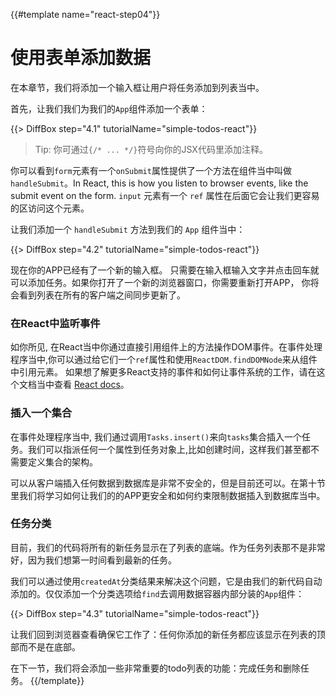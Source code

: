 {{#template name="react-step04"}}

# 使用表单添加数据

在本章节，我们将添加一个输入框让用户将任务添加到列表当中。

首先，让我们我们为我们的`App`组件添加一个表单：

{{> DiffBox step="4.1" tutorialName="simple-todos-react"}}

> Tip: 你可通过`{/* ... */}`符号向你的JSX代码里添加注释。

你可以看到`form`元素有一个`onSubmit`属性提供了一个方法在组件当中叫做`handleSubmit`。In React, this is how you listen to browser events, like the submit event on the form. `input` 元素有一个 `ref` 属性在后面它会让我们更容易的区访问这个元素。

让我们添加一个 `handleSubmit` 方法到我们的 `App` 组件当中：

{{> DiffBox step="4.2" tutorialName="simple-todos-react"}}

现在你的APP已经有了一个新的输入框。 只需要在输入框输入文字并点击回车就可以添加任务。如果你打开了一个新的浏览器窗口，你需要重新打开APP， 你将会看到列表在所有的客户端之间同步更新了。

### 在React中监听事件

如你所见, 在React当中你通过直接引用组件上的方法操作DOM事件。在事件处理程序当中,你可以通过给它们一个`ref`属性和使用`ReactDOM.findDOMNode`来从组件中引用元素。 如果想了解更多React支持的事件和如何让事件系统的工作，请在这个文档当中查看 [React docs](https://facebook.github.io/react/docs/events.html)。

### 插入一个集合

在事件处理程序当中, 我们通过调用`Tasks.insert()`来向`tasks`集合插入一个任务。我们可以指派任何一个属性到任务对象上,比如创建时间，这样我们甚至都不需要定义集合的架构。

可以从客户端插入任何数据到数据库是非常不安全的，但是目前还可以。在第十节里我们将学习如何让我们的的APP更安全和如何约束限制数据插入到数据库当中。 

### 任务分类

目前，我们的代码将所有的新任务显示在了列表的底端。作为任务列表那不是非常好，因为我们想第一时间看到最新的任务。 

我们可以通过使用`createdAt`分类结果来解决这个问题，它是由我们的新代码自动添加的。仅仅添加一个分类选项给`find`去调用数据容器内部分装的`App`组件：

{{> DiffBox step="4.3" tutorialName="simple-todos-react"}}

让我们回到浏览器查看确保它工作了：任何你添加的新任务都应该显示在列表的顶部而不是在底部。

在下一节，我们将会添加一些非常重要的todo列表的功能：完成任务和删除任务。
{{/template}}
